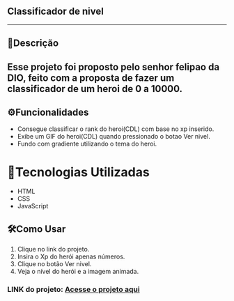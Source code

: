 ## Classificador de nivel
---
## 📌Descrição

Esse projeto foi proposto pelo senhor felipao da DIO, feito com a proposta de fazer um classificador de um heroi de 0 a 10000.
---
## ⚙️Funcionalidades

- Consegue classificar o rank do heroi(CDL) com base no xp inserido.
- Exibe um GIF do heroi(CDL) quando pressionado o botao Ver nivel.
- Fundo com gradiente utilizando o tema do heroi.

# 🧠Tecnologias Utilizadas

- HTML
- CSS 
- JavaScript

## 🛠️Como Usar

1. Clique no link do projeto.
2. Insira o Xp do herói apenas números.
3. Clique no botão Ver nivel.
4. Veja o nível do herói e a imagem animada.

### LINK do projeto: <a href="[https://jefersonmanso.github.io/Classificador_De_Nivel_De_Heroi](https://gutozino.github.io/Nivel-cavaleiro-da-Lua/index.html)" target="_blank">Acesse o projeto aqui</a>
